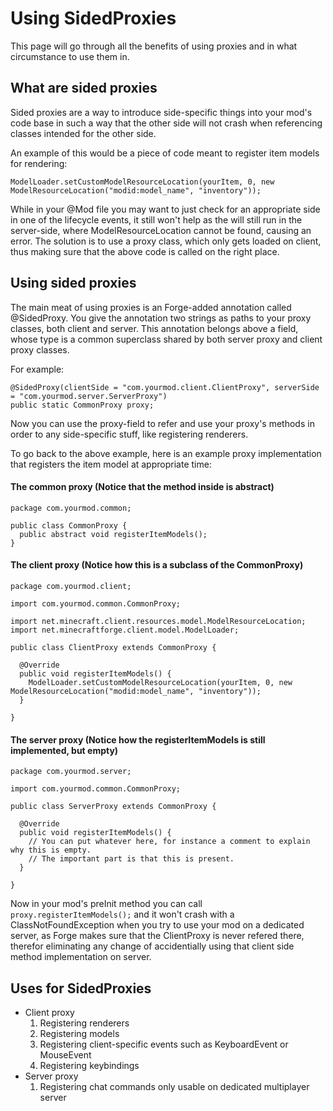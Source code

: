 Using SidedProxies
===================

This page will go through all the benefits of using proxies and in what circumstance to use them in.

What are sided proxies
----------------------
Sided proxies are a way to introduce side-specific things into your mod's code base in such a way that the other side will not crash when referencing classes intended for the other side.

An example of this would be a piece of code meant to register item models for rendering:

```
ModelLoader.setCustomModelResourceLocation(yourItem, 0, new ModelResourceLocation("modid:model_name", "inventory"));
```

While in your @Mod file you may want to just check for an appropriate side in one of the lifecycle events, it still won't help as the will still run in the server-side, where ModelResourceLocation cannot be found, causing an error.
The solution is to use a proxy class, which only gets loaded on client, thus making sure that the above code is called on the right place.

Using sided proxies
-------------------

The main meat of using proxies is an Forge-added annotation called @SidedProxy. You give the annotation two strings as paths to your proxy classes, both client and server.
This annotation belongs above a field, whose type is a common superclass shared by both server proxy and client proxy classes.

For example:

```
@SidedProxy(clientSide = "com.yourmod.client.ClientProxy", serverSide = "com.yourmod.server.ServerProxy")
public static CommonProxy proxy;
```

Now you can use the proxy-field to refer and use your proxy's methods in order to any side-specific stuff, like registering renderers.

To go back to the above example, here is an example proxy implementation that registers the item model at appropriate time:

#### The common proxy (Notice that the method inside is abstract)
```
package com.yourmod.common;

public class CommonProxy {
  public abstract void registerItemModels();
}
```

#### The client proxy (Notice how this is a subclass of the CommonProxy)
```
package com.yourmod.client;

import com.yourmod.common.CommonProxy;

import net.minecraft.client.resources.model.ModelResourceLocation;
import net.minecraftforge.client.model.ModelLoader;

public class ClientProxy extends CommonProxy {

  @Override
  public void registerItemModels() {
    ModelLoader.setCustomModelResourceLocation(yourItem, 0, new ModelResourceLocation("modid:model_name", "inventory"));
  }

}
```

#### The server proxy (Notice how the registerItemModels is still implemented, but empty)
```
package com.yourmod.server;

import com.yourmod.common.CommonProxy;

public class ServerProxy extends CommonProxy {

  @Override
  public void registerItemModels() {
    // You can put whatever here, for instance a comment to explain why this is empty.
    // The important part is that this is present.
  }

}
```

Now in your mod's preInit method you can call ```proxy.registerItemModels();``` and it won't crash with a ClassNotFoundException when you try to use your mod on a dedicated server, as Forge makes sure that the ClientProxy is never refered there, therefor eliminating any change of accidentially using that client side method implementation on server.

Uses for SidedProxies
---------------------

* Client proxy
  1. Registering renderers
  2. Registering models
  3. Registering client-specific events such as KeyboardEvent or MouseEvent
  4. Registering keybindings
* Server proxy
  1. Registering chat commands only usable on dedicated multiplayer server
